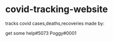 # covid-tracking-website
tracks covid cases,deaths,recoveries made by:

get some help#5073
Poggy#0001
